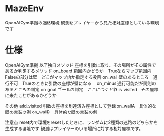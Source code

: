 # MazeEnv
OpenAIGym準拠の迷路環境
観測をプレイヤーから見た相対座標としている環境です

# 仕様
OpenAIGym準拠
以下独自メソッド
座標を引数に取り、その場所がその属性であるか判定するメソッド
on_board 範囲内かどうか　Trueならマップ範囲内　Falseの部分は壁　どこがマップ内か指定する役目
on_wall 壁のあるところ　通行不可　Trueのときに引数の座標が壁になる　
on_minus 通行可能だが罰則のあるところの判定
on_goal ゴールの判定　ここにつくと終
is_visited　その座標に来たことがあるかどうか

その他
add_visited  引数の座標を到達済み座標として登録
on_wallA　具体的な壁の実装の例
on_wallB　具体的な壁の実装の例

注意点
reset内で環境をresetしたときに、ランダムに2種類の迷路のどちらかを生成する環境です
観測はプレイヤーのいる場所に対する相対座標です。
